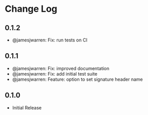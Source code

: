 # Change Log

## 0.1.2

 * @jamesjwarren: Fix: run tests on CI

## 0.1.1

 * @jamesjwarren: Fix: improved documentation
 * @jamesjwarren: Fix: add initial test suite
 * @jamesjwarren: Feature: option to set signature header name

## 0.1.0

 * Initial Release
